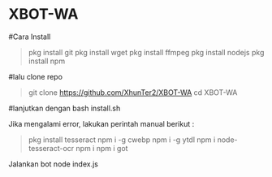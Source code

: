 # XBOT-WA

#Cara Install
> pkg install git 
> pkg install wget 
> pkg install ffmpeg 
> pkg install nodejs 
> pkg install npm

#lalu clone repo
>git clone https://github.com/XhunTer2/XBOT-WA
>cd XBOT-WA

#lanjutkan dengan
bash install.sh

Jika mengalami error, 
lakukan perintah manual berikut :
> pkg install tesseract
> npm i -g cwebp
> npm i -g ytdl
> npm i node-tesseract-ocr
> npm i
> npm i got

Jalankan bot
node index.js
